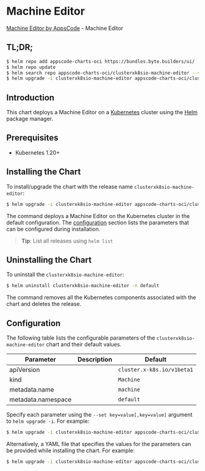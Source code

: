# Machine Editor

[Machine Editor by AppsCode](https://appscode.com) - Machine Editor

## TL;DR;

```bash
$ helm repo add appscode-charts-oci https://bundles.byte.builders/ui/
$ helm repo update
$ helm search repo appscode-charts-oci/clusterxk8sio-machine-editor --version=v0.11.0
$ helm upgrade -i clusterxk8sio-machine-editor appscode-charts-oci/clusterxk8sio-machine-editor -n default --create-namespace --version=v0.11.0
```

## Introduction

This chart deploys a Machine Editor on a [Kubernetes](http://kubernetes.io) cluster using the [Helm](https://helm.sh) package manager.

## Prerequisites

- Kubernetes 1.20+

## Installing the Chart

To install/upgrade the chart with the release name `clusterxk8sio-machine-editor`:

```bash
$ helm upgrade -i clusterxk8sio-machine-editor appscode-charts-oci/clusterxk8sio-machine-editor -n default --create-namespace --version=v0.11.0
```

The command deploys a Machine Editor on the Kubernetes cluster in the default configuration. The [configuration](#configuration) section lists the parameters that can be configured during installation.

> **Tip**: List all releases using `helm list`

## Uninstalling the Chart

To uninstall the `clusterxk8sio-machine-editor`:

```bash
$ helm uninstall clusterxk8sio-machine-editor -n default
```

The command removes all the Kubernetes components associated with the chart and deletes the release.

## Configuration

The following table lists the configurable parameters of the `clusterxk8sio-machine-editor` chart and their default values.

|     Parameter      | Description |                Default                |
|--------------------|-------------|---------------------------------------|
| apiVersion         |             | <code>cluster.x-k8s.io/v1beta1</code> |
| kind               |             | <code>Machine</code>                  |
| metadata.name      |             | <code>machine</code>                  |
| metadata.namespace |             | <code>default</code>                  |


Specify each parameter using the `--set key=value[,key=value]` argument to `helm upgrade -i`. For example:

```bash
$ helm upgrade -i clusterxk8sio-machine-editor appscode-charts-oci/clusterxk8sio-machine-editor -n default --create-namespace --version=v0.11.0 --set apiVersion=cluster.x-k8s.io/v1beta1
```

Alternatively, a YAML file that specifies the values for the parameters can be provided while
installing the chart. For example:

```bash
$ helm upgrade -i clusterxk8sio-machine-editor appscode-charts-oci/clusterxk8sio-machine-editor -n default --create-namespace --version=v0.11.0 --values values.yaml
```
